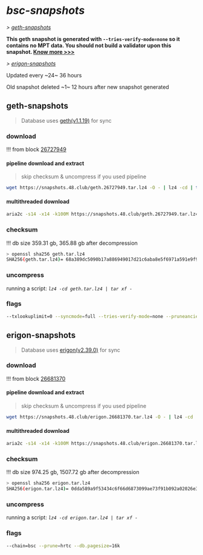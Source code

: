 # *bsc-snapshots*


*\> [geth-snapshots](#geth-snapshots)*

**This geth snapshot is generated with `--tries-verify-mode=none` so it contains no MPT data. You should not build a validator upon this snapshot. [Know more >>>](https://github.com/bnb-chain/bsc/pull/926)**

*\> [erigon-snapshots](#erigon-snapshots)*

Updated every ~24~ 36 hours

Old snapshot deleted ~1~ 12 hours after new snapshot generated

## geth-snapshots


> Database uses [geth(v1.1.19)](https://github.com/bnb-chain/bsc/releases/tag/v1.1.19) for sync


### download

<!-- begin_geth -->

!!! from block [26727949](https://bscscan.com/block/26727949)

#### pipeline download and extract
> skip checksum & uncompress if you used pipeline
```bash
wget https://snapshots.48.club/geth.26727949.tar.lz4 -O - | lz4 -cd | tar xf -
```

#### multithreaded download

```bash
aria2c -s14 -x14 -k100M https://snapshots.48.club/geth.26727949.tar.lz4 -o geth.tar.lz4
```


### checksum

!!! db size 359.31 gb, 365.88 gb after decompression
```bash
> openssl sha256 geth.tar.lz4
SHA256(geth.tar.lz4)= 68a389dc5090b17a886949017d21c6aba8e5f6971a591e9f9c972ab2a48fb873
```

<!-- end_geth -->

### uncompress


running a script: _`lz4 -cd geth.tar.lz4 | tar xf -`_


### flags


```bash
--txlookuplimit=0 --syncmode=full --tries-verify-mode=none --pruneancient=true --diffblock=5000
```


## erigon-snapshots


> Database uses [erigon(v2.39.0)](https://github.com/ledgerwatch/erigon/releases/tag/v2.39.0) for sync


### download

<!-- begin_erigon -->

!!! from block [26681370](https://bscscan.com/block/26681370)

#### pipeline download and extract
> skip checksum & uncompress if you used pipeline
```bash
wget https://snapshots.48.club/erigon.26681370.tar.lz4 -O - | lz4 -cd | tar xf -
```

#### multithreaded download

```bash
aria2c -s14 -x14 -k100M https://snapshots.48.club/erigon.26681370.tar.lz4 -o erigon.tar.lz4
```


### checksum

!!! db size 974.25 gb, 1507.72 gb after decompression
```bash
> openssl sha256 erigon.tar.lz4
SHA256(erigon.tar.lz4)= 0dda589a9f53434c6f66d6873099ae73f91b092a02026e3d6a717f92e4cb11e8
```

<!-- end_erigon -->


### uncompress


running a script: _`lz4 -cd erigon.tar.lz4 | tar xf -`_


### flags


```bash
--chain=bsc --prune=hrtc --db.pagesize=16k
```
